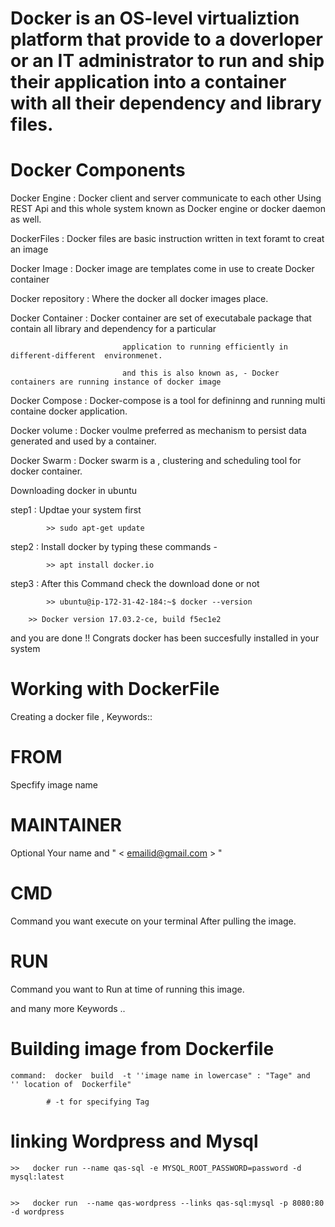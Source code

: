 					



# Docker   is  an   OS-level   virtualiztion    platform  that  provide  to a doverloper or an IT  administrator  to  run and ship  			their application into  a container with all their dependency and library files.







# Docker Components



Docker Engine 	 	:      Docker client and server communicate  to each other  Using   REST Api   and this  whole  system known  as 				Docker engine or docker daemon as well.  



DockerFiles    	 	:      Docker  files are basic instruction written in text foramt to creat an image  



Docker Image	  	:      Docker image  are templates come in use to create Docker container 



Docker repository	:      Where the docker all   docker images place.



Docker Container	:      Docker container are set of executabale package that contain all library and dependency for a particular
	
	            	         application to running efficiently in different-different  environmenet.
	
	            	         and this is also known as, - Docker containers are running instance of docker image	 



Docker Compose 		:       Docker-compose is a tool for defininng and running multi containe docker application.


Docker volume		:       Docker  voulme  preferred   as  mechanism  to  persist data  generated  and used by a container.


Docker Swarm 	 	:      Docker swarm is a , clustering and scheduling tool  for docker container.  




Downloading docker in ubuntu


  step1  :    Updtae your system first

            >> sudo apt-get update


   step2 :   Install docker by typing these commands -

            >> apt install docker.io                          
		

   step3 :  After this Command check the download done or not
           
            >> ubuntu@ip-172-31-42-184:~$ docker --version
    
	    >> Docker version 17.03.2-ce, build f5ec1e2                          
	      
  
  and you are done !! Congrats docker has been succesfully installed in your system




				
					


# Working with DockerFile


Creating a docker file , Keywords::


# FROM       	 	   
Specfify image name



# MAINTAINER 		
Optional   Your name and   " < emailid@gmail.com > "



# CMD		

Command you want execute on your terminal After pulling the image.  



# RUN 

Command you want to Run at time of running this image.

and many more Keywords ..




# Building image from Dockerfile

	command:  docker  build  -t ''image name in lowercase" : "Tage" and  '' location of  Dockerfile"       		
			
			# -t for specifying Tag 



# linking Wordpress and Mysql


	>>   docker run --name qas-sql -e MYSQL_ROOT_PASSWORD=password -d mysql:latest


	>>   docker run  --name qas-wordpress --links qas-sql:mysql -p 8080:80 -d wordpress
